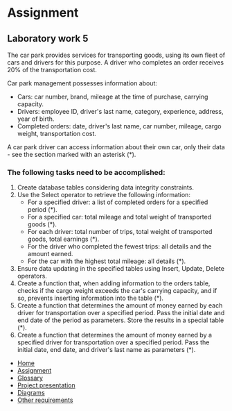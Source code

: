 # Assignment
## Laboratory work 5

The car park provides services for transporting goods, using its own fleet of cars and drivers for this purpose. A driver who completes an order receives 20% of the transportation cost.

Car park management possesses information about:
- Cars: car number, brand, mileage at the time of purchase, carrying capacity.
- Drivers: employee ID, driver's last name, category, experience, address, year of birth.
- Completed orders: date, driver's last name, car number, mileage, cargo weight, transportation cost.

A car park driver can access information about their own car, only their data - see the section marked with an asterisk (*).

### The following tasks need to be accomplished:
1. Create database tables considering data integrity constraints.
2. Use the Select operator to retrieve the following information:
   - For a specified driver: a list of completed orders for a specified period (*).
   - For a specified car: total mileage and total weight of transported goods (*).
   - For each driver: total number of trips, total weight of transported goods, total earnings (*).
   - For the driver who completed the fewest trips: all details and the amount earned.
   - For the car with the highest total mileage: all details (*).
3. Ensure data updating in the specified tables using Insert, Update, Delete operators.
4. Create a function that, when adding information to the orders table, checks if the cargo weight exceeds the car's carrying capacity, and if so, prevents inserting information into the table (*).
5. Create a function that determines the amount of money earned by each driver for transportation over a specified period. Pass the initial date and end date of the period as parameters. Store the results in a special table (*).
6. Create a function that determines the amount of money earned by a specified driver for transportation over a specified period. Pass the initial date, end date, and driver's last name as parameters (*).


<link rel="stylesheet" href="/assets/css/style.scss">

<div class="sidebar">
    <ul>
        <li><a href="https://fpmi-tp2024.github.io/tpmp-gpd-lab5-hryakopluxi/index.html">Home</a></li>
        <li><a href="https://fpmi-tp2024.github.io/tpmp-gpd-lab5-hryakopluxi/assignment.html">Assignment</a></li>
        <li><a href="https://fpmi-tp2024.github.io/tpmp-gpd-lab5-hryakopluxi/glossary.html">Glossary</a></li>
        <li><a href="https://fpmi-tp2024.github.io/tpmp-gpd-lab5-hryakopluxi/presentation.html">Project presentation</a></li>
        <li><a href="https://fpmi-tp2024.github.io/tpmp-gpd-lab5-hryakopluxi/diagrams.html">Diagrams</a></li>
        <li><a href="https://fpmi-tp2024.github.io/tpmp-gpd-lab5-hryakopluxi/requirements.html">Other requirements</a></li>
    </ul>
</div>
